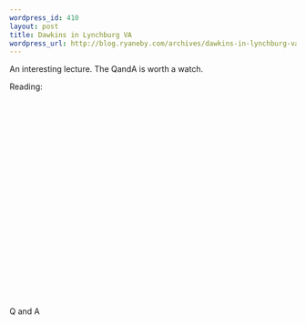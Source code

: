 ```yaml
--- 
wordpress_id: 410
layout: post
title: Dawkins in Lynchburg VA
wordpress_url: http://blog.ryaneby.com/archives/dawkins-in-lynchburg-va/
---
```

An interesting lecture. The QandA is worth a watch.

Reading:

<object width="425" height="350"><param name="movie" value="http://www.youtube.com/v/Xe7yf9GJUfU"></param><param name="wmode" value="transparent"></param><embed src="http://www.youtube.com/v/Xe7yf9GJUfU" type="application/x-shockwave-flash" wmode="transparent" width="425" height="350"></embed></object>

Q and A

<object width="425" height="350"><param name="movie" value="http://www.youtube.com/v/qR_z85O0P2M"></param><param name="wmode" value="transparent"></param><embed src="http://www.youtube.com/v/qR_z85O0P2M" type="application/x-shockwave-flash" wmode="transparent" width="425" height="350"></embed></object>

